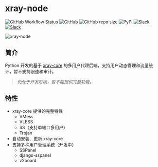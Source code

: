 # xray-node

![GitHub Workflow Status](https://img.shields.io/github/workflow/status/laoshan-tech/xray-node/Lint?style=flat-square)
![GitHub](https://img.shields.io/github/license/laoshan-tech/xray-node?style=flat-square)
![GitHub repo size](https://img.shields.io/github/repo-size/laoshan-tech/xray-node?style=flat-square)
![PyPI](https://img.shields.io/pypi/v/xray-node?color=blue&style=flat-square)
[![Slack](https://img.shields.io/badge/news-telegram-26A5E4?style=flat-square&logo=telegram)](https://t.me/laoshan_tech)
[![Slack](https://img.shields.io/badge/chat-telegram-26A5E4?style=flat-square&logo=telegram)](https://t.me/laoshan_tech_discuss)

![xray-node](https://socialify.git.ci/laoshan-tech/xray-node/image?font=KoHo&forks=1&issues=1&language=1&logo=https%3A%2F%2Fxtls.github.io%2FLogoX2.png&owner=1&pattern=Signal&pulls=1&stargazers=1&theme=Light)

## 简介

Python 开发的基于 [xray-core](https://github.com/XTLS/Xray-core) 的多用户代理后端，支持用户动态管理和流量统计，暂不支持限速和审计。

> _仍处于开发阶段，暂不能提供完整功能。_

## 特性

- xray-core 提供的完整特性
    - VMess
    - VLESS
    - SS（支持单端口多用户）
    - Trojan
- 自动安装、更新 xray-core
- 支持多种用户管理系统（开发中）
    - SSPanel
    - django-sspanel
    - v2board